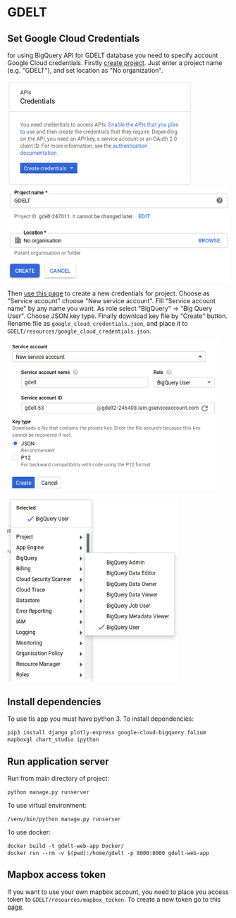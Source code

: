 # GDELT

## Set Google Cloud Credentials 
for using BigQuery API for GDELT database you need to specify 
account Google Cloud credentials. Firstly [create project](https://console.cloud.google.com/projectcreate).
Just enter a project name (e.g. "GDELT"), and set location as "No organization".

![](https://github.com/TymofiiChumak/GDELT/raw/develop/readme_images/bigquery3.png)
![](https://github.com/TymofiiChumak/GDELT/raw/develop/readme_images/bigquery4.png)

Then [use this page](https://console.cloud.google.com/apis/credentials/serviceaccountkey)
to create a new credentials for project.
Choose as "Service account" choose "New service account".
Fill "Service account name" by any name you want. As role select "BigQuery" -> "Big Query User".
Choose JSON key type. Finally download key file by "Create" button. 
Rename file as ```google_cloud_credentials.json```, 
and place it to ```GDELT/resources/google_cloud_credentials.json```. 

![](https://github.com/TymofiiChumak/GDELT/raw/develop/readme_images/bigquery1.png)

![](https://github.com/TymofiiChumak/GDELT/raw/develop/readme_images/bigquery2.png)

## Install dependencies

To use tis app you must have python 3. To install dependencies:
```shell
pip3 install django plotly-express google-cloud-bigquery folium mapboxgl chart_studio ipython
```

## Run application server 
Run from main directory of project:
```shell
python manage.py runserver
```
To use virtual environment:
```shell
/venv/bin/python manage.py runserver
```
To use docker:
```shell
docker build -t gdelt-web-app Docker/
docker run --rm -v $(pwd):/home/gdelt -p 8000:8000 gdelt-web-app
```

## Mapbox access token
If you want to use your own mapbox account, you need to place 
you access token to `GDELT/resources/mapbox_tocken`. 
To create a new token go to this [page](https://account.mapbox.com/access-tokens/create). 
